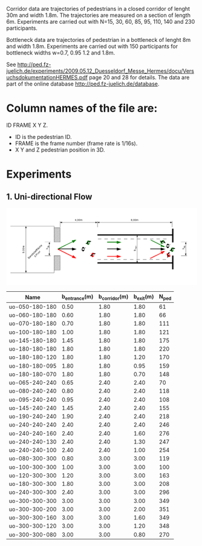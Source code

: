 Corridor data are trajectories of pedestrians in a closed corridor of lenght 30m and width 1.8m. 
The trajectories are measured on a section of length 6m. 
Experiments are carried out with N=15, 30, 60, 85, 95, 110, 140 and 230 participants. 

Bottleneck data are trajectories of pedestrian in a bottleneck of lenght 8m and width 1.8m. 
Experiments are carried out with 150 participants for bottleneck widths w=0.7, 0.95 1.2 and 1.8m. 

See http://ped.fz-juelich.de/experiments/2009.05.12_Duesseldorf_Messe_Hermes/docu/VersuchsdokumentationHERMES.pdf page 20 and 28 for details. The data are part of the online database http://ped.fz-juelich.de/database.

# Column names of the file are: 
ID FRAME X Y Z. 

- ID is the pedestrian ID. 
- FRAME is the frame number (frame rate is 1/16s). 
- X Y and Z pedestrian position in 3D. 

# Experiments
## 1. Uni-directional Flow
<!--- table generated using tablesgenerator.com/ --->
![](Corridor-1D/figs_and_plots/uo.png)

| Name           	| b<sub>entrance</sub>(m) | b<sub>corridor</sub>(m) | b<sub>exit</sub>(m)	| N<sub>ped</sub> 	|
|----------------	|------------	|------------	|--------	|-------	|
| uo-050-180-180 	| 0.50       	| 1.80       	| 1.80   	| 61    	|
| uo-060-180-180 	| 0.60       	| 1.80       	| 1.80   	| 66    	|
| uo-070-180-180 	| 0.70       	| 1.80       	| 1.80   	| 111   	|
| uo-100-180-180 	| 1.00       	| 1.80       	| 1.80   	| 121   	|
| uo-145-180-180 	| 1.45       	| 1.80       	| 1.80   	| 175   	|
| uo-180-180-180 	| 1.80       	| 1.80       	| 1.80   	| 220   	|
| uo-180-180-120 	| 1.80       	| 1.80       	| 1.20   	| 170   	|
| uo-180-180-095 	| 1.80       	| 1.80       	| 0.95   	| 159   	|
| uo-180-180-070 	| 1.80       	| 1.80       	| 0.70   	| 148   	|
| uo-065-240-240 	| 0.65       	| 2.40       	| 2.40   	| 70    	|
| uo-080-240-240 	| 0.80       	| 2.40       	| 2.40   	| 118   	|
| uo-095-240-240 	| 0.95       	| 2.40       	| 2.40   	| 108   	|
| uo-145-240-240 	| 1.45       	| 2.40       	| 2.40   	| 155   	|
| uo-190-240-240 	| 1.90       	| 2.40       	| 2.40   	| 218   	|
| uo-240-240-240 	| 2.40       	| 2.40       	| 2.40   	| 246   	|
| uo-240-240-160 	| 2.40       	| 2.40       	| 1.60   	| 276   	|
| uo-240-240-130 	| 2.40       	| 2.40       	| 1.30   	| 247   	|
| uo-240-240-100 	| 2.40       	| 2.40       	| 1.00   	| 254   	|
| uo-080-300-300 	| 0.80       	| 3.00       	| 3.00   	| 119   	|
| uo-100-300-300 	| 1.00       	| 3.00       	| 3.00   	| 100   	|
| uo-120-300-300 	| 1.20       	| 3.00       	| 3.00   	| 163   	|
| uo-180-300-300 	| 1.80       	| 3.00       	| 3.00   	| 208   	|
| uo-240-300-300 	| 2.40       	| 3.00       	| 3.00   	| 296   	|
| uo-300-300-300 	| 3.00       	| 3.00       	| 3.00   	| 349   	|
| uo-300-300-200 	| 3.00       	| 3.00       	| 2.00   	| 351   	|
| uo-300-300-160 	| 3.00       	| 3.00       	| 1.60   	| 349   	|
| uo-300-300-120 	| 3.00       	| 3.00       	| 1.20   	| 348   	|
| uo-300-300-080 	| 3.00       	| 3.00       	| 0.80   	| 270   	|
